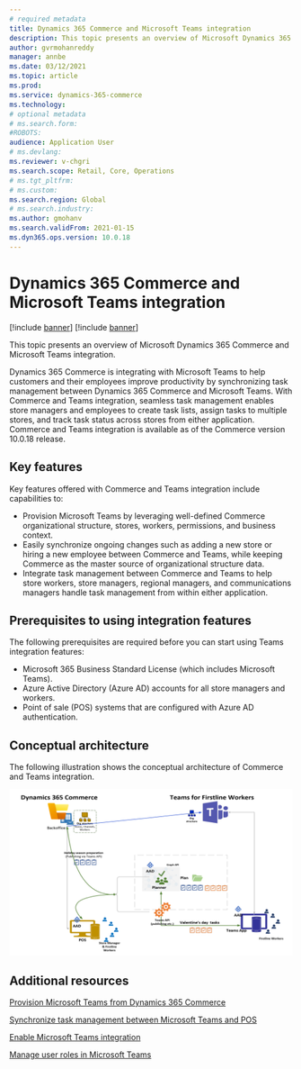 ```yaml
---
# required metadata
title: Dynamics 365 Commerce and Microsoft Teams integration
description: This topic presents an overview of Microsoft Dynamics 365 Commerce and Microsoft Teams integration.
author: gvrmohanreddy
manager: annbe
ms.date: 03/12/2021
ms.topic: article
ms.prod: 
ms.service: dynamics-365-commerce
ms.technology: 
# optional metadata
# ms.search.form:  
#ROBOTS: 
audience: Application User
# ms.devlang: 
ms.reviewer: v-chgri
ms.search.scope: Retail, Core, Operations
# ms.tgt_pltfrm: 
# ms.custom: 
ms.search.region: Global
# ms.search.industry: 
ms.author: gmohanv
ms.search.validFrom: 2021-01-15
ms.dyn365.ops.version: 10.0.18
---
```


# Dynamics 365 Commerce and Microsoft Teams integration 

[!include [banner](includes/banner.md)]
[!include [banner](includes/preview-banner.md)]

This topic presents an overview of Microsoft Dynamics 365 Commerce and Microsoft Teams integration.

Dynamics 365 Commerce is integrating with Microsoft Teams to help customers and their employees improve productivity by synchronizing task management between Dynamics 365 Commerce and Microsoft Teams. With Commerce and Teams integration, seamless task management enables store managers and employees to create task lists, assign tasks to multiple stores, and track task status across stores from either application. Commerce and Teams integration is available as of the Commerce version 10.0.18 release.

## Key features 

Key features offered with Commerce and Teams integration include capabilities to:

- Provision Microsoft Teams by leveraging well-defined Commerce organizational structure, stores, workers, permissions, and business context. 
- Easily synchronize ongoing changes such as adding a new store or hiring a new employee between Commerce and Teams, while keeping Commerce as the master source of organizational structure data.  
- Integrate task management between Commerce and Teams to help store workers, store managers, regional managers, and communications managers handle task management from within either application.  

## Prerequisites to using integration features

The following prerequisites are required before you can start using Teams integration features:

- Microsoft 365 Business Standard License (which includes Microsoft Teams).
- Azure Active Directory (Azure AD) accounts for all store managers and workers.
- Point of sale (POS) systems that are configured with Azure AD authentication. 

## Conceptual architecture 

The following illustration shows the conceptual architecture of Commerce and Teams integration.

![Dynamics 365 Commerce - Teams integration](media/d365-commerce-teams-integration-conceptual-architecture.png)

## Additional resources

[Provision Microsoft Teams from Dynamics 365 Commerce](provision-teams-from-commerce.md)

[Synchronize task management between Microsoft Teams and POS](synchronize-tasks-teams-pos.md)

[Enable Microsoft Teams integration](enable-teams-integration.md)

[Manage user roles in Microsoft Teams](manage-user-roles-teams.md)
